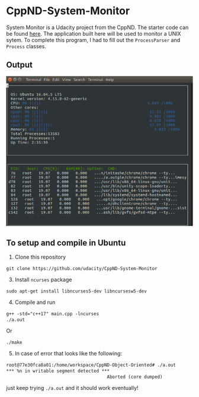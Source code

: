 # CppND-System-Monitor

System Monitor is a Udacity project from the CppND. The starter code can be found [here](https://github.com/udacity/CppND-System-Monitor). The application built here will be used to monitor a UNIX sytem. To complete this program, I had to fill out the `ProcessParser` and `Process` classes.

## Output
![](images/sytemMonitor.png)

## To setup and compile in Ubuntu 

1. Clone this repository
```
git clone https://github.com/udacity/CppND-System-Monitor
```
3. Install `ncurses` package
```
sudo apt-get install libncurses5-dev libncursesw5-dev
```
4. Compile and run
```
g++ -std="c++17" main.cpp -lncurses
./a.out
```
Or
```
./make
```
5. In case of error that looks like the following: 
```
root@77e30fca8a01:/home/workspace/CppND-Object-Oriented# ./a.out
*** %n in writable segment detected ***
                                      Aborted (core dumped)
```
just keep trying `./a.out` and it should work eventually!

